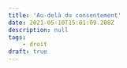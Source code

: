 ```yaml
---
title: 'Au-delà du consentement'
date: 2021-05-10T15:01:09.208Z
description: null
tags:
    - droit
draft: true
---
```



